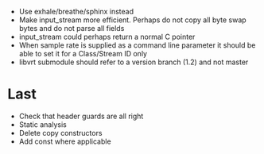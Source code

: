 * Use exhale/breathe/sphinx instead
* Make input_stream more efficient. Perhaps do not copy all byte swap bytes and do not parse all fields
* input_stream could perhaps return a normal C pointer
* When sample rate is supplied as a command line parameter it should be able to set it for a Class/Stream ID only
* libvrt submodule should refer to a version branch (1.2) and not master

# Last
* Check that header guards are all right
* Static analysis
* Delete copy constructors
* Add const where applicable
